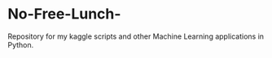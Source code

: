 # No-Free-Lunch-
Repository for my kaggle scripts and other Machine Learning applications in Python.
